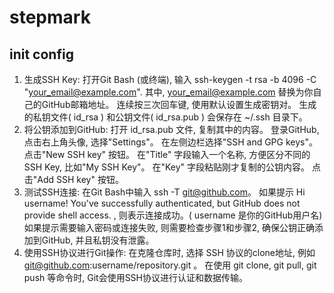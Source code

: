 # stepmark
## init config

1. 生成SSH Key:
打开Git Bash (或终端), 输入 ssh-keygen -t rsa -b 4096 -C "your_email@example.com". 其中, your_email@example.com 替换为你自己的GitHub邮箱地址。
连续按三次回车键, 使用默认设置生成密钥对。
生成的私钥文件( id_rsa ) 和公钥文件( id_rsa.pub ) 会保存在 ~/.ssh 目录下。
2. 将公钥添加到GitHub:
打开 id_rsa.pub 文件, 复制其中的内容。
登录GitHub, 点击右上角头像, 选择"Settings"。
在左侧边栏选择"SSH and GPG keys"。
点击"New SSH key" 按钮。
在"Title" 字段输入一个名称, 方便区分不同的SSH Key, 比如"My SSH Key"。
在"Key" 字段粘贴刚才复制的公钥内容。
点击"Add SSH key" 按钮。﻿
3. 测试SSH连接:
在Git Bash中输入 ssh -T git@github.com。
如果提示 Hi username! You've successfully authenticated, but GitHub does not provide shell access. , 则表示连接成功。( username 是你的GitHub用户名)
如果提示需要输入密码或连接失败, 则需要检查步骤1和步骤2, 确保公钥正确添加到GitHub, 并且私钥没有泄露。
4. 使用SSH协议进行Git操作:
在克隆仓库时, 选择 SSH 协议的clone地址, 例如 git@github.com:username/repository.git 。
在使用 git clone, git pull, git push 等命令时, Git会使用SSH协议进行认证和数据传输。
